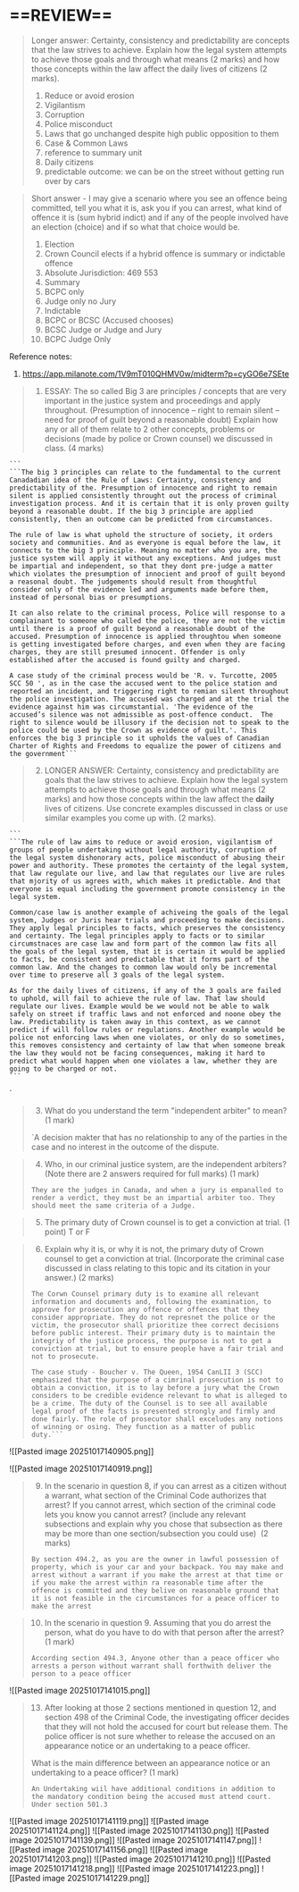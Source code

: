 # ==REVIEW==

> Longer answer: Certainty, consistency and predictability are concepts that the law strives to achieve. Explain how the legal system attempts to achieve those goals and through what means (2 marks) and how those concepts within the law affect the daily lives of citizens (2 marks).
> 
> 1.  Reduce or avoid erosion
> 	1.  Vigilantism
> 	2. Corruption
> 	3. Police misconduct
> 	4. Laws that go unchanged despite high public opposition to them 
> 2. Case & Common Laws
> 	1. reference to summary unit 
> 3. Daily citizens
> 	1. predictable outcome: we can be on the street without getting run over by cars 

> Short answer - I may give a scenario where you see an offence being committed, tell you what it is, ask you if you can arrest, what kind of offence it is (sum hybrid indict) and if any of the people involved have an election (choice) and if so what that choice would be.
> 
> 1. Election
> 	1. Crown Council elects if a hybrid offence is summary or indictable offence
> 	2. Absolute Jurisdiction: 469 553
> 2. Summary 
> 	1. BCPC only
> 	2. Judge only no Jury
> 3. Indictable
> 	1. BCPC or BCSC (Accused chooses)
> 	2. BCSC Judge or Judge and Jury
> 	3. BCPC Judge Only

Reference notes: 
1. https://app.milanote.com/1V9mT010QHMV0w/midterm?p=cyGO6e7SEte

> 1. ESSAY: The so called Big 3 are principles / concepts that are very important in the justice system and proceedings and apply throughout. (Presumption of innocence – right to remain silent – need for proof of guilt beyond a reasonable doubt) Explain how any or all of them relate to 2 other concepts, problems or decisions (made by police or Crown counsel) we discussed in class. (4 marks)
> 
	```
	```The big 3 principles can relate to the fundamental to the current Canadadian idea of the Rule of Laws: Certainty, consistency and predictability of the. Presumption of innocence and right to remain silent is applied consistently throught out the process of criminal investigation process. And it is certain that it is only proven guilty beyond a reasonable doubt. If the big 3 principle are applied consistently, then an outcome can be predicted from circumstances. 

	The rule of law is what uphold the structure of society, it orders society and communities. And as everyone is equal before the law, it connects to the big 3 principle. Meaning no matter who you are, the justice system will apply it without any exceptions. And judges must be impartial and independent, so that they dont pre-judge a matter which violates the presumption of innocient and proof of guilt beyond a reasonal doubt. The judgements should result from thoughtful consider only of the evidence led and arguments made before them, instead of personal bias or presumptions.
	
	It can also relate to the criminal process, Police will response to a complainant to someone who called the police, they are not the victim until there is a proof of guilt beyond a reasonable doubt of the accused. Presumption of innocence is applied throughtou when someone is getting investigated before charges, and even when they are facing charges, they are still presumed innocent. Offender is only established after the accused is found guilty and charged.
	
	A case study of the criminal process would be 'R. v. Turcotte, 2005 SCC 50 ', as in the case the accused went to the police station and reported an incident, and triggering right to remian silent throughout the police investigation. The accused was charged and at the trial the evidence against him was circumstantial. 'The evidence of the accused’s silence was not admissible as post‑offence conduct.  The right to silence would be illusory if the decision not to speak to the police could be used by the Crown as evidence of guilt.'. This enforces the big 3 principle so it upholds the values of Canadian Charter of Rights and Freedoms to equalize the power of citizens and the government```


> 2. LONGER ANSWER: Certainty, consistency and predictability are goals that the law strives to achieve. Explain how the legal system attempts to achieve those goals and through what means (2 marks) and how those concepts within the law affect the **daily** lives of citizens. Use concrete examples discussed in class or use similar examples you come up with. (2 marks).
> 
	```
	```The rule of law aims to reduce or avoid erosion, vigilantism of groups of people undertaking without legal authority, corruption of the legal system dishonorary acts, police misconduct of abusing their power and authority. These promotes the certainty of the legal system, that law regulate our live, and law that regulates our live are rules that mjority of us agrees with, which makes it predictable. And that everyone is equal including the government promote consistency in the legal system.
	
	Common/case law is another example of achiveing the goals of the legal system, Judges or Juris hear trials and proceeding to make decisions. They apply legal principles to facts, which preserves the consistency and certainty. The legal principles apply to facts or to similar circumstnaces are case law and form part of the common law fits all the goals of the legal system, that it is certain it would be applied to facts, be consistent and predictable that it forms part of the common law. And the changes to common law would only be incremental over time to preserve all 3 goals of the legal system.
	
	As for the daily lives of citizens, if any of the 3 goals are failed to uphold, will fail to achieve the rule of law. That law should regulate our lives. Example would be we would not be able to walk safely on street if traffic laws and not enforced and noone obey the law. Predictability is taken away in this context, as we cannot predict if will follow rules or regulations. Another example would be police not enforcing laws when one violates, or only do so sometimes, this removes consistency and certainty of law that when someone break the law they would not be facing consequences, making it hard to predict what would happen when one violates a law, whether they are going to be charged or not.
	```
`
> 3. What do you understand the term "independent arbiter" to mean? (1 mark)
>    
>	`A decision makter that has no relationship to any of the parties in the case and no interest in the outcome of the dispute. 

> 4. Who, in our criminal justice system, are the independent arbiters? (Note there are 2 answers required for full marks) (1 mark)
>
> 	`They are the judges in Canada, and when a jury is empanalled to render a verdict, they must be an impartial arbiter too. They should meet the same criteria of a Judge.`

>5. The primary duty of Crown counsel is to get a conviction at trial. (1 point) T or F

> 6. Explain why it is, or why it is not, the primary duty of Crown counsel to get a conviction at trial. (Incorporate the criminal case discussed in class relating to this topic and its citation in your answer.) (2 marks)
> 
> ```
> The Corwn Counsel primary duty is to examine all relevant information and documents and, following the examination, to approve for prosecution any offence or offences that they consider appropriate. They do not represnet the police or the victim, the prosecutor shall prioritize thee correct decisions before public interest. Their primary duty is to maintain the integriy of the justice process, the purpose is not to get a conviction at trial, but to ensure people have a fair trial and not to prosecute.
> 
> The case study - Boucher v. The Queen, 1954 CanLII 3 (SCC) emphasized that the purpose of a cimrinal prosecution is not to obtain a conviction, it is to lay before a jury what the Crown considers to be credible evidence relevant to what is alleged to be a crime. The duty of the Counsel is to see all available legal proof of the facts is presented strongly and firmly and done fairly. The role of prosecutor shall exceludes any notions of winning or osing. They function as a matter of public duty.```

![[Pasted image 20251017140905.png]]

![[Pasted image 20251017140919.png]]

> 9. In the scenario in question 8, if you can arrest as a citizen without a warrant, what section of the Criminal Code authorizes that arrest? If you cannot arrest, which section of the criminal code lets you know you cannot arrest? (include any relevant subsections and explain why you chose that subsection as there may be more than one section/subsection you could use)  (2 marks)
> 
> 	`By section 494.2, as you are the owner in lawful possession of property, which is your car and your backpack. You may make and arrest without a warrant if you make the arrest at that time or if you make the arrest within ra reasonable time after the offence is committed and they belive on reasonable ground that it is not feasible in the circumstances for a peace officer to make the arrest`

> 10. In the scenario in question 9. Assuming that you do arrest the person, what do you have to do with that person after the arrest? (1 mark)
> 
> 	`According section 494.3, Anyone other than a peace officer who arrests a person without warrant shall forthwith deliver the person to a peace officer`

![[Pasted image 20251017141015.png]]

> 13. After looking at those 2 sections mentioned in question 12, and section 498 of the Criminal Code, the investigating officer decides that they will not hold the accused for court but release them. The police officer is not sure whether to release the accused on an appearance notice or an undertaking to a peace officer.
>     
>    What is the main difference between an appearance notice or an undertaking to a peace officer? (1 mark)
> 
> `An Undertaking wiil have additional conditions in addition to the mandatory condition being the accused must attend court. Under section 501.3`

![[Pasted image 20251017141119.png]]
![[Pasted image 20251017141124.png]]
![[Pasted image 20251017141130.png]]
![[Pasted image 20251017141139.png]]
![[Pasted image 20251017141147.png]]
![[Pasted image 20251017141156.png]]
![[Pasted image 20251017141203.png]]
![[Pasted image 20251017141210.png]]
![[Pasted image 20251017141218.png]]
![[Pasted image 20251017141223.png]]
![[Pasted image 20251017141229.png]]
